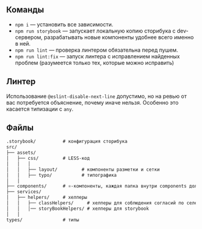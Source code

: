 ## Команды
* `npm i` — установить все зависимости.
* `npm run storybook` — запускает локальную копию сторибука с dev-сервером, разрабатывать новые компоненты удобнее всего именно в ней.
* `npm run lint` — проверка линтером обязательна перед пушем.
* `npm run lint:fix` — запуск линтера с исправлением найденных проблем (разумеется только тех, которые можно исправить)
## Линтер
Использование `@eslint-disable-next-line` допустимо, но на ревью от вас потребуется объяснение, почему иначе нельзя. Особенно это касается типизации с `any`.
## Файлы
```scheme
.storybook/          # конфигурация сторибука
src/
├── assets/
│   ├── css/         # LESS-код
│   │   │
│   │   ├── layout/         # компоненты разметки и сетки
│   │   ├── typo/           # типографика
│   │
├── components/      # ⚛️-компоненты, каждая папка внутри components должна иметь свой index с экспортами, а также стили и хуки
├── services/  
│   ├── helpers/     # хелперы
│   │   ├── classHelpers/     # хелперы для соблюдения согласий по селекторам в LESS
│   │   │── storyBookHelpers/ # хелперы для storybook
│   │   
types/               # типы
```
